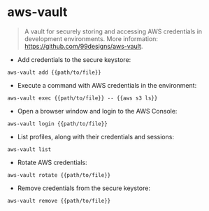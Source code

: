 # aws-vault

> A vault for securely storing and accessing AWS credentials in development environments.
> More information: <https://github.com/99designs/aws-vault>.

- Add credentials to the secure keystore:

`aws-vault add {{path/to/file}}`

- Execute a command with AWS credentials in the environment:

`aws-vault exec {{path/to/file}} -- {{aws s3 ls}}`

- Open a browser window and login to the AWS Console:

`aws-vault login {{path/to/file}}`

- List profiles, along with their credentials and sessions:

`aws-vault list`

- Rotate AWS credentials:

`aws-vault rotate {{path/to/file}}`

- Remove credentials from the secure keystore:

`aws-vault remove {{path/to/file}}`
